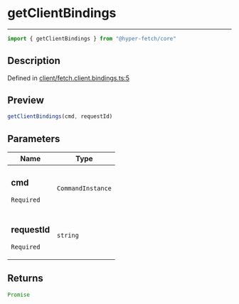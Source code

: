 

# getClientBindings

<div class="api-docs__separator" data-reactroot="">

---

</div><div class="api-docs__import" data-reactroot="">

```ts
import { getClientBindings } from "@hyper-fetch/core"
```

</div><div class="api-docs__section">

## Description

</div><div class="api-docs__description"><span class="api-docs__do-not-parse">



</span></div><p class="api-docs__definition">

Defined in [client/fetch.client.bindings.ts:5](https://github.com/BetterTyped/hyper-fetch/blob/479dcad6/packages/core/src/client/fetch.client.bindings.ts#L5)

</p><div class="api-docs__section">

## Preview

</div><div class="api-docs__preview fn">

```ts
getClientBindings(cmd, requestId)
```

</div><div class="api-docs__section">

## Parameters

</div><div class="api-docs__parameters"><table><thead><tr><th>Name</th><th>Type</th></tr></thead><tbody><tr param-data="cmd"><td class="api-docs__param-name required">

### cmd 

`Required`

</td><td class="api-docs__param-type">

`CommandInstance`

</td></tr><tr param-data="requestId"><td class="api-docs__param-name required">

### requestId 

`Required`

</td><td class="api-docs__param-type">

`string`

</td></tr></tbody></table></div><div class="api-docs__section">

## Returns

</div><div class="api-docs__returns">

```ts
Promise
```

</div>